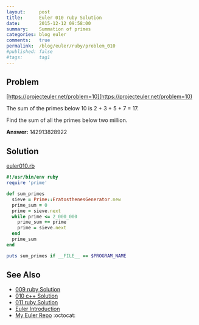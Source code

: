 ```yaml
---
layout:     post
title:      Euler 010 ruby Solution
date:       2015-12-12 09:58:00
summary:    Summation of primes
categories: blog euler
comments:   true
permalink:  /blog/euler/ruby/problem_010
#published: false
#tags:      tag1
---
```


## Problem

[https://projecteuler.net/problem=10](https://projecteuler.net/problem=10)

The sum of the primes below 10 is 2 + 3 + 5 + 7 = 17.

Find the sum of all the primes below two million.

**Answer:** 142913828922

## Solution

[euler010.rb](https://github.com/tvarley/euler/blob/master/ruby/euler010.rb)

``` ruby
#!/usr/bin/env ruby
require 'prime'

def sum_primes
  sieve = Prime::EratosthenesGenerator.new
  prime_sum = 0
  prime = sieve.next
  while prime <= 2_000_000
    prime_sum += prime
    prime = sieve.next
  end
  prime_sum
end

puts sum_primes if __FILE__ == $PROGRAM_NAME
```

## See Also
* [009 ruby Solution]({{site.baseurl}}/blog/euler/ruby/problem_009)
* [010 c++ Solution]({{site.baseurl}}/blog/euler/cpp/problem_010)
* [011 ruby Solution]({{site.baseurl}}/blog/euler/ruby/problem_011)
* [Euler Introduction]({{site.baseurl}}/blog/euler/introduction)
* [My Euler Repo](https://github.com/tvarley/euler) :octocat:
